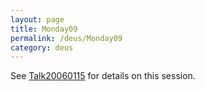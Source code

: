 ```yaml
---
layout: page
title: Monday09
permalink: /deus/Monday09
category: deus
---
```

See [Talk20060115](Talk20060115) for details on this session.
